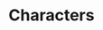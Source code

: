 ---
title: "Characters"
draft: false
slug: "characters"
weight: "4"
thumbnail: "thumbnail_characters.jpg"
mainpage: true
related: true

block_project: {
	description: "(description coming soon)",
	work: [ 
		{class: "gallery-col-12", path: "illustration_characters-01.png"},
		{class: "gallery-col-12 w-md-75", path: "illustration_characters-02.png"},
		{class: "gallery-col-4", path: "illustration_characters-03.jpg"},
		{class: "gallery-col-4", path: "illustration_characters-04.jpg"},
		{class: "gallery-col-4", path: "illustration_characters-05.jpg"},
		{class: "gallery-col-6 pr-md-4", path: "illustration_characters-06.jpg"},
		{class: "gallery-col-6 pl-md-4", path: "illustration_characters-07.jpg"},
		{class: "gallery-col-12 w-md-75 text-center", path: "illustration_characters-08.png"},
		{class: "gallery-col-12 w-md-75 text-center", path: "illustration_characters-09.png"},
	]
}

---